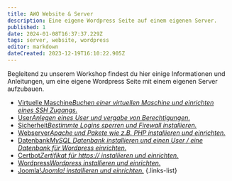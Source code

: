```yaml
---
title: AWO Website & Server
description: Eine eigene Wordpress Seite auf einem eigenen Server.
published: 1
date: 2024-01-08T16:37:37.229Z
tags: server, website, wordpress
editor: markdown
dateCreated: 2023-12-19T16:10:22.905Z
---
```


Begleitend zu unserem Workshop findest du hier einige Informationen und Anleitungen, um eine eigene Wordpress Seite mit einem eigenen Server aufzubauen.
- [Virtuelle Maschine*Buchen einer virtuellen Maschine und einrichten eines SSH Zugangs.*](/awo_website_server/virtuelle_maschine)
- [User*Anlegen eines User und vergabe von Berechtigungen.*](/awo_website_server/user)
- [Sicherheit*Bestimmte Logins sperren und Firewall installieren.*](/awo_website_server/sicherheit)
- [Webserver*Apache und Pakete wie z.B. PHP installieren und einrichten.*](/awo_website_server/webserver)
- [Datenbank*MySQL Datenbank installieren und einen User / eine Datenbank für Wordpress einrichten.*](/awo_website_server/datenbank)
- [Certbot*Zertifikat für https:// installieren und einrichten.*](/awo_website_server/certbot)
- [Wordpress*Wordpress installieren und einrichten.*](/awo_website_server/wordpress)
- [Joomla!*Joomla! installieren und einrichten.*](/awo_website_server/joomla)
{.links-list}


